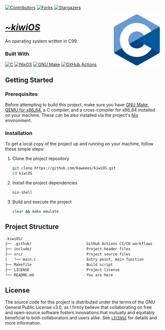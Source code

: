 <!-- PROJECT SHIELDS -->
<!--
*** I'm using markdown "reference style" links for readability.
*** Reference links are enclosed in brackets [ ] instead of parentheses ( ).
*** See the bottom of this document for the declaration of the reference variables
*** for contributors-url, forks-url, etc. This is an optional, concise syntax you may use.
*** https://www.markdownguide.org/basic-syntax/#reference-style-links
-->
<div align="left">

[![Contributors][contributors-shield]][contributors-url]
[![Forks][forks-shield]][forks-url]
[![Stargazers][stars-shield]][stars-url]

</div>

<a href="https://github.com/Kaweees/kiwiOS">
  <img alt="C Logo" src="assets/img/c.svg" align="right" width="150">
</a>

<div align="left">
  <h1><em><a href="https://miguelvf.dev/blog/dotfiles/compendium">~kiwiOS</a></em></h1>
</div>

<!-- ABOUT THE PROJECT -->

An operating system written in C99.

### Built With

[![C][C-shield]][C-url]
[![NixOS][NixOS-shield]][NixOS-url]
[![GNU Make][GNU-Make-shield]][GNU-Make-url]
[![GitHub Actions][github-actions-shield]][github-actions-url]

<!-- GETTING STARTED -->

## Getting Started

### Prerequisites

Before attempting to build this project, make sure you have [GNU Make](https://www.gnu.org/software/make/), [QEMU for x86_64](https://www.qemu.org), a C compiler, and a cross-compiler for x86_64 installed on your machine. These can be also installed via the project's [Nix](https://nixos.org/download.html) environment.

### Installation

To get a local copy of the project up and running on your machine, follow these simple steps:

1. Clone the project repository

   ```sh
   git clone https://github.com/Kaweees/kiwiOS.git
   cd kiwiOS
   ```

2. Install the project dependencies

   ```sh
   nix-shell
   ```

3. Build and execute the project

   ```sh
   clear && make emulate
   ```

<!-- PROJECT FILE STRUCTURE -->

## Project Structure

```sh
.kiwiOS/
├── .github/                       - GitHub Actions CI/CD workflows
├── include/                       - Project header files
├── src/                           - Project source files
│   └── main.c                     - Entry point, main function
├── Makefile                       - Build script
├── LICENSE                        - Project license
└── README.md                      - You are here
```

## License

The source code for this project is distributed under the terms of the GNU General Public License v3.0, as I firmly believe that collaborating on free and open-source software fosters innovations that mutually and equitably beneficial to both collaborators and users alike. See [`LICENSE`](./LICENSE) for details and more information.

<!-- MARKDOWN LINKS & IMAGES -->
<!-- https://www.markdownguide.org/basic-syntax/#reference-style-links -->

[contributors-shield]: https://img.shields.io/github/contributors/Kaweees/kiwiOS.svg?style=for-the-badge
[contributors-url]: https://github.com/Kaweees/kiwiOS/graphs/contributors
[forks-shield]: https://img.shields.io/github/forks/Kaweees/kiwiOS.svg?style=for-the-badge
[forks-url]: https://github.com/Kaweees/kiwiOS/network/members
[stars-shield]: https://img.shields.io/github/stars/Kaweees/kiwiOS.svg?style=for-the-badge
[stars-url]: https://github.com/Kaweees/kiwiOS/stargazers

<!-- MARKDOWN SHIELD BAGDES & LINKS -->
<!-- https://github.com/Ileriayo/markdown-badges -->

[C-shield]: https://img.shields.io/badge/C-%23008080.svg?style=for-the-badge&logo=c&logoColor=306998&labelColor=222222&color=306998
[C-url]: https://en.wikipedia.org/wiki/C_(programming_language)
[NixOS-shield]: https://img.shields.io/badge/NIX-%23008080.svg?style=for-the-badge&logo=NixOS&logoColor=5277C3&labelColor=222222&color=5277C3
[NixOS-url]: https://nixos.org/
[GNU-Make-shield]: https://img.shields.io/badge/GNU%20Make-%23008080.svg?style=for-the-badge&logo=gnu&logoColor=A42E2B&labelColor=222222&color=A42E2B
[GNU-Make-url]: https://www.gnu.org/software/make/
[github-actions-shield]: https://img.shields.io/badge/github%20actions-%232671E5.svg?style=for-the-badge&logo=githubactions&logoColor=2671E5&labelColor=222222&color=2671E5
[github-actions-url]: https://github.com/features/actions
